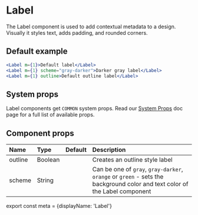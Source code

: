 # Label

The Label component is used to add contextual metadata to a design. Visually it styles text, adds padding, and rounded corners.

## Default example

```.jsx
<Label m={1}>Default label</Label>
<Label m={1} scheme="gray-darker">Darker gray label</Label>
<Label m={1} outline>Default outline label</Label>
```

## System props

Label components get `COMMON` system props. Read our [System Props](/system-props) doc page for a full list of available props.

## Component props

| Name | Type | Default | Description |
| :- | :- | :-: | :- |
| outline | Boolean | | Creates an outline style label |
| scheme | String | | Can be one of `gray`, `gray-darker`, `orange` or `green` - sets the background color and text color of the Label component

export const meta = {displayName: 'Label'}
